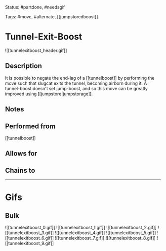 Status: #partdone, #needsgif 

Tags: #move, #alternate, [[jumpstoredboost]]

# Tunnel-Exit-Boost
![[tunnelexitboost_header.gif]]
## Description
It is possible to negate the end-lag of a [[tunnelboost]] by performing the move such that slugcat exits the tunnel, becoming airborn during it. A tunnel-boost doesn't set jump-boost, and so this move can be greatly improved using [[jumpstore|jumpstorage]].

## Notes


## Performed from
[[tunnelboost]]

## Allows for


## Chains to


___
# Gifs
## Bulk
![[tunnelexitboost_0.gif]]
![[tunnelexitboost_1.gif]]
![[tunnelexitboost_2.gif]]
![[tunnelexitboost_3.gif]]
![[tunnelexitboost_4.gif]]
![[tunnelexitboost_5.gif]]
![[tunnelexitboost_6.gif]]
![[tunnelexitboost_7.gif]]
![[tunnelexitboost_8.gif]]
![[tunnelexitboost_9.gif]]